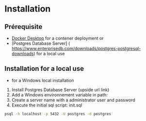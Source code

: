 # Installation 


## Prérequisite

*   [Docker Desktop](https://www.docker.com/products/docker-desktop/) for a contener deployment
or 
*   [Postgres Database Server] ( https://www.enterprisedb.com/downloads/postgres-postgresql-downloads) for a local use

## Installation for a local use

* for a Windows local installation
1. Install Postgres Database Server (upside url link)
2. Add a Windows environnement variable in path: 
2. Create a server name with a administrator user and password
3. Execute the initial sql script: init.sql 
```bash
psql -h localhost -p 5432 -U postgres -d postgres
``` 